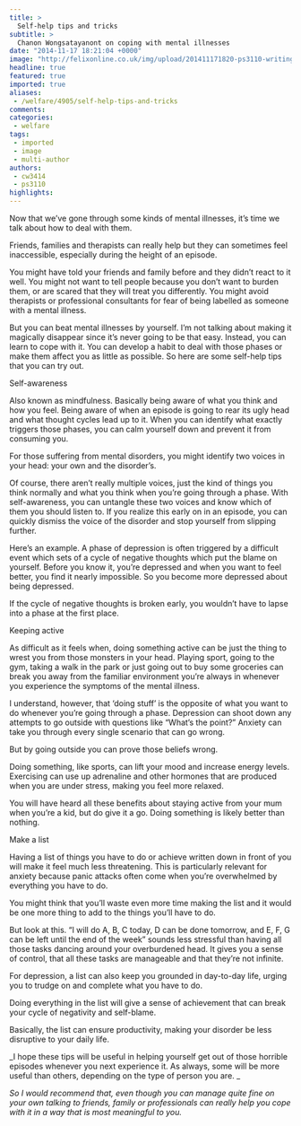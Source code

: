 ```yaml
---
title: >
  Self-help tips and tricks
subtitle: >
  Chanon Wongsatayanont on coping with mental illnesses
date: "2014-11-17 18:21:04 +0000"
image: "http://felixonline.co.uk/img/upload/201411171820-ps3110-writing-a-list-1024x692.jpg"
headline: true
featured: true
imported: true
aliases:
 - /welfare/4905/self-help-tips-and-tricks
comments:
categories:
 - welfare
tags:
 - imported
 - image
 - multi-author
authors:
 - cw3414
 - ps3110
highlights:
---
```


Now that we’ve gone through some kinds of mental illnesses, it’s time we talk about how to deal with them.

Friends, families and therapists can really help but they can sometimes feel inaccessible, especially during the height of an episode.

You might have told your friends and family before and they didn’t react to it well. You might not want to tell people because you don’t want to burden them, or are scared that they will treat you differently. You might avoid therapists or professional consultants for fear of being labelled as someone with a mental illness.

But you can beat mental illnesses by yourself. I’m not talking about making it magically disappear since it’s never going to be that easy. Instead, you can learn to cope with it. You can develop a habit to deal with those phases or make them affect you as little as possible. So here are some self-help tips that you can try out.

Self-awareness

Also known as mindfulness. Basically being aware of what you think and how you feel. Being aware of when an episode is going to rear its ugly head and what thought cycles lead up to it. When you can identify what exactly triggers those phases, you can calm yourself down and prevent it from consuming you.

For those suffering from mental disorders, you might identify two voices in your head: your own and the disorder’s.

Of course, there aren’t really multiple voices, just the kind of things you think normally and what you think when you’re going through a phase. With self-awareness, you can untangle these two voices and know which of them you should listen to. If you realize this early on in an episode, you can quickly dismiss the voice of the disorder and stop yourself from slipping further.

Here’s an example. A phase of depression is often triggered by a difficult event which sets of a cycle of negative thoughts which put the blame on yourself. Before you know it, you’re depressed and when you want to feel better, you find it nearly impossible. So you become more depressed about being depressed.

If the cycle of negative thoughts is broken early, you wouldn’t have to lapse into a phase at the first place.

Keeping active

As difficult as it feels when, doing something active can be just the thing to wrest you from those monsters in your head. Playing sport, going to the gym, taking a walk in the park or just going out to buy some groceries can break you away from the familiar environment you’re always in whenever you experience the symptoms of the mental illness.

I understand, however, that ‘doing stuff’ is the opposite of what you want to do whenever you’re going through a phase. Depression can shoot down any attempts to go outside with questions like “What’s the point?” Anxiety can take you through every single scenario that can go wrong.

But by going outside you can prove those beliefs wrong.

Doing something, like sports, can lift your mood and increase energy levels. Exercising can use up adrenaline and other hormones that are produced when you are under stress, making you feel more relaxed.

You will have heard all these benefits about staying active from your mum when you’re a kid, but do give it a go. Doing something is likely better than nothing.

Make a list

Having a list of things you have to do or achieve written down in front of you will make it feel much less threatening. This is particularly relevant for anxiety because panic attacks often come when you’re overwhelmed by everything you have to do.

You might think that you’ll waste even more time making the list and it would be one more thing to add to the things you’ll have to do.

But look at this. “I will do A, B, C today, D can be done tomorrow, and E, F, G can be left until the end of the week” sounds less stressful than having all those tasks dancing around your overburdened head. It gives you a sense of control, that all these tasks are manageable and that they’re not infinite.

For depression, a list can also keep you grounded in day-to-day life, urging you to trudge on and complete what you have to do.

Doing everything in the list will give a sense of achievement that can break your cycle of negativity and self-blame.

Basically, the list can ensure productivity, making your disorder be less disruptive to your daily life.

_I hope these tips will be useful in helping yourself get out of those horrible episodes whenever you next experience it. As always, some will be more useful than others, depending on the type of person you are. _

_So I would recommend that, even though you can manage quite fine on your own talking to friends, family or professionals can really help you cope with it in a way that is most meaningful to you._
